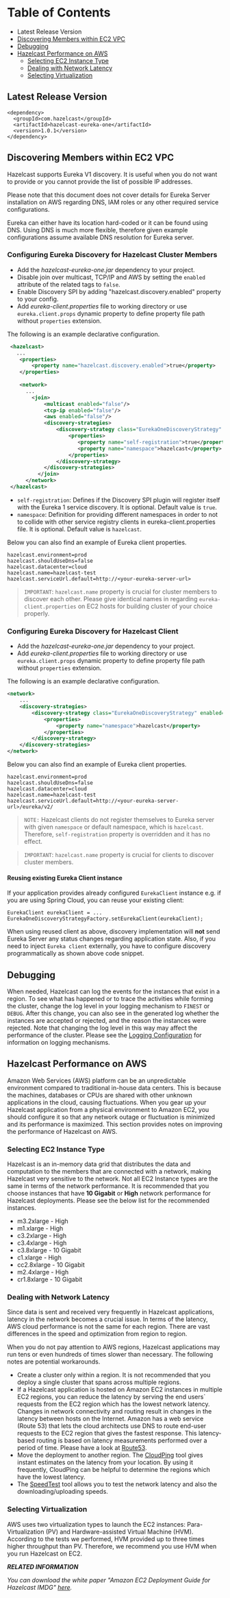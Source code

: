 # Table of Contents
  
  * Latest Release Version
  * [Discovering Members within EC2 VPC](#discovering-members-within-ec2-vpc)
  * [Debugging](#debugging)
  * [Hazelcast Performance on AWS](#hazelcast-performance-on-aws)
    * [Selecting EC2 Instance Type](#selecting-ec2-instance-type)
    * [Dealing with Network Latency](#dealing-with-network-latency)
    * [Selecting Virtualization](#selecting-virtualization)

## Latest Release Version
```$xml
<dependency>
  <groupId>com.hazelcast</groupId>
  <artifactId>hazelcast-eureka-one</artifactId>
  <version>1.0.1</version>
</dependency>
```

## Discovering Members within EC2 VPC

Hazelcast supports Eureka V1 discovery. It is useful when you do not want to provide or you cannot provide the list of 
possible IP addresses.

Please note that this document does not cover details for Eureka Server installation on AWS regarding DNS, IAM roles or 
any other required service configurations.

Eureka can either have its location hard-coded or it can be found using DNS. Using DNS is much more flexible, therefore 
given example configurations assume available DNS resolution for Eureka server.

### Configuring Eureka Discovery for Hazelcast Cluster Members

- Add the *hazelcast-eureka-one.jar* dependency to your project. 
- Disable join over multicast, TCP/IP and AWS by setting the `enabled` attribute of the related tags to `false`.
- Enable Discovery SPI by adding "hazelcast.discovery.enabled" property to your config.
- Add *eureka-client.properties* file to working directory or use `eureka.client.props` dynamic property to define 
property file path without `properties` extension.

The following is an example declarative configuration.

```xml
 <hazelcast>
   ...
    <properties>
        <property name="hazelcast.discovery.enabled">true</property>
    </properties>
   
    <network>
      ...
        <join>
            <multicast enabled="false"/>
            <tcp-ip enabled="false"/>
            <aws enabled="false"/>
            <discovery-strategies>
                <discovery-strategy class="EurekaOneDiscoveryStrategy" enabled="true">
                    <properties>
                       <property name="self-registration">true</property>
                       <property name="namespace">hazelcast</property>
                    </properties>
                </discovery-strategy>
            </discovery-strategies>
          </join>
      </network>
 </hazelcast>
```
* `self-registration`: Defines if the Discovery SPI plugin will register itself with the Eureka 1 service discovery. 
It is optional. Default value is `true`.
* `namespace`: Definition for providing different namespaces in order to not to collide with other service registry clients 
in eureka-client.properties file. It is optional. Default value is `hazelcast`.

Below you can also find an example of Eureka client properties. 

```$properties
hazelcast.environment=prod
hazelcast.shouldUseDns=false
hazelcast.datacenter=cloud
hazelcast.name=hazelcast-test
hazelcast.serviceUrl.default=http://<your-eureka-server-url>
```

> `IMPORTANT`: `hazelcast.name` property is crucial for cluster members to discover each other. Please give 
identical names in regarding `eureka-client.properties` on EC2 hosts for building cluster of your choice properly.

### Configuring Eureka Discovery for Hazelcast Client

- Add the *hazelcast-eureka-one.jar* dependency to your project. 
- Add *eureka-client.properties* file to working directory or use `eureka.client.props` dynamic property to define 
property file path without `properties` extension.

The following is an example declarative configuration.

```xml
<network>
    ...
    <discovery-strategies>
        <discovery-strategy class="EurekaOneDiscoveryStrategy" enabled="true">
            <properties>
                <property name="namespace">hazelcast</property>
            </properties>
        </discovery-strategy>
    </discovery-strategies>
</network>
```

Below you can also find an example of Eureka client properties.
```$properties
hazelcast.environment=prod
hazelcast.shouldUseDns=false
hazelcast.datacenter=cloud
hazelcast.name=hazelcast-test
hazelcast.serviceUrl.default=http://<your-eureka-server-url>/eureka/v2/
```

> `NOTE:` Hazelcast clients do not register themselves to Eureka server with given `namespace` or default namespace, 
which is `hazelcast`. Therefore, `self-registration` property is overridden and it has no effect.

> `IMPORTANT`: `hazelcast.name` property is crucial for clients to discover cluster members.

#### Reusing existing Eureka Client instance
If your application provides already configured `EurekaClient` instance e.g. if you are using Spring Cloud, you can reuse your existing client:

```
EurekaClient eurekaClient = ...
EurekaOneDiscoveryStrategyFactory.setEurekaClient(eurekaClient);
```

When using reused client as above, discovery implementation will **not** send Eureka Server any status changes regarding 
 application state. Also, if you need to inject `Eureka client` externally, you have to configure discovery programmatically
 as shown above code snippet.

## Debugging

When needed, Hazelcast can log the events for the instances that exist in a region. To see what has happened or to 
trace the activities while forming the cluster, change the log level in your logging mechanism to `FINEST` or `DEBUG`. 
After this change, you can also see in the generated log whether the instances are accepted or rejected, and the reason 
the instances were rejected. Note that changing the log level in this way may affect the performance of the cluster. 
Please see the <a href="http://docs.hazelcast.org/docs/latest-dev/manual/html-single/index.html#logging-configuration" target="_blank">Logging Configuration</a> 
for information on logging mechanisms.

## Hazelcast Performance on AWS

Amazon Web Services (AWS) platform can be an unpredictable environment compared to traditional in-house data centers. 
This is because the machines, databases or CPUs are shared with other unknown applications in the cloud, causing fluctuations. 
When you gear up your Hazelcast application from a physical environment to Amazon EC2, you should configure it so that 
any network outage or fluctuation is minimized and its performance is maximized. This section provides notes on improving 
the performance of Hazelcast on AWS.

### Selecting EC2 Instance Type

Hazelcast is an in-memory data grid that distributes the data and computation to the members that are connected with 
a network, making Hazelcast very sensitive to the network. Not all EC2 Instance types are the same in terms of the 
network performance. It is recommended that you choose instances that have **10 Gigabit** or **High** network 
performance for Hazelcast deployments. Please see the below list for the recommended instances.

* m3.2xlarge - High
* m1.xlarge - High
* c3.2xlarge - High
* c3.4xlarge - High
* c3.8xlarge - 10 Gigabit
* c1.xlarge - High
* cc2.8xlarge - 10 Gigabit
* m2.4xlarge - High
* cr1.8xlarge - 10 Gigabit

### Dealing with Network Latency

Since data is sent and received very frequently in Hazelcast applications, latency in the network becomes a crucial issue. 
In terms of the latency, AWS cloud performance is not the same for each region. There are vast differences in the speed 
and optimization from region to region.

When you do not pay attention to AWS regions, Hazelcast applications may run tens or even hundreds of times slower 
than necessary. The following notes are potential workarounds.

- Create a cluster only within a region. It is not recommended that you deploy a single cluster that spans across 
multiple regions.
- If a Hazelcast application is hosted on Amazon EC2 instances in multiple EC2 regions, you can reduce the latency by 
serving the end users` requests from the EC2 region which has the lowest network latency. Changes in network connectivity 
and routing result in changes in the latency between hosts on the Internet. Amazon has a web service (Route 53) that 
lets the cloud architects use DNS to route end-user requests to the EC2 region that gives the fastest response. This 
latency-based routing is based on latency measurements performed over a period of time. Please have a look at 
<a href="http://docs.aws.amazon.com/Route53/latest/DeveloperGuide/HowDoesRoute53Work.html" target="_blank">Route53</a>.
- Move the deployment to another region. The <a href="http://www.cloudping.info/" target="_blank">CloudPing</a> tool 
gives instant estimates on the latency from your location. By using it frequently, CloudPing can be helpful to determine 
the regions which have the lowest latency.
- The <a href="http://cloudharmony.com/speedtest" target="_blank">SpeedTest</a> tool allows you to test the network 
latency and also the downloading/uploading speeds.

### Selecting Virtualization

AWS uses two virtualization types to launch the EC2 instances: Para-Virtualization (PV) and Hardware-assisted Virtual
Machine (HVM). According to the tests we performed, HVM provided up to three times higher throughput than PV. Therefore, 
we recommend you use HVM when you run Hazelcast on EC2.

***RELATED INFORMATION***

*You can download the white paper "Amazon EC2 Deployment Guide for Hazelcast IMDG" <a href="https://hazelcast.com/resources/amazon-ec2-deployment-guide/" target="_blank">here</a>.*
